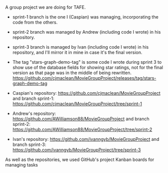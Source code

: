 A group project we are doing for TAFE.

* sprint-1 branch is the one I (Caspian) was managing, incorporating the code from the others.
* sprint-2 branch was managed by Andrew (including code I wrote) in his repository.
* sprint-3 branch is managed by Ivan (including code I wrote) in his repository, and I'll mirror it in mine in case it's the final version.
* The tag "stars-graph-demo-tag" is some code I wrote during sprint 3 to show use of the database fields for showing star ratings, not for the final version as that page was in the middle of being rewritten. https://github.com/cjmaclean/MovieGroupProject/releases/tag/stars-graph-demo-tag

* Caspian's repository: https://github.com/cjmaclean/MovieGroupProject and branch sprint-1: https://github.com/cjmaclean/MovieGroupProject/tree/sprint-1 
* Andrew's repository: https://github.com/AWilliamson88/MovieGroupProject and branch sprint-2: https://github.com/AWilliamson88/MovieGroupProject/tree/sprint-2
* Ivan's repository: https://github.com/ivanngyb/MovieGroupProject and branch sprint-3: https://github.com/ivanngyb/MovieGroupProject/tree/sprint-3

As well as the repositories, we used GitHub's project Kanban boards for managing tasks

